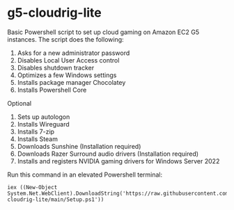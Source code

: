 # g5-cloudrig-lite
Basic Powershell script to set up cloud gaming on Amazon EC2 G5 instances. The script does the following:
1. Asks for a new administrator password
1. Disables Local User Access control
1. Disables shutdown tracker
1. Optimizes a few Windows settings
1. Installs package manager Chocolatey
1. Installs Powershell Core

Optional
1. Sets up autologon
1. Installs Wireguard
1. Installs 7-zip
1. Installs Steam
1. Downloads Sunshine (Installation required)
1. Downloads Razer Surround audio drivers (Installation required)
1. Installs and registers NVIDIA gaming drivers for Windows Server 2022

Run this command in an elevated Powershell terminal:
```
iex ((New-Object System.Net.WebClient).DownloadString('https://raw.githubusercontent.com/chongkwongsheng/g5-cloudrig-lite/main/Setup.ps1'))
```
